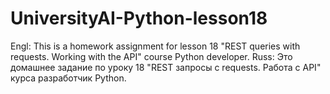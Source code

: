 # UniversityAI-Python-lesson18
Engl: This is a homework assignment for lesson 18 "REST queries with requests. Working with the API" course Python developer.  Russ: Это домашнее задание по уроку 18 "REST запросы с requests. Работа с API" курса разработчик Python.
